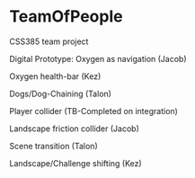 # TeamOfPeople
CSS385 team project

Digital Prototype:
Oxygen as navigation (Jacob)


Oxygen health-bar (Kez)


Dogs/Dog-Chaining (Talon)


Player collider (TB-Completed on integration)


Landscape friction collider (Jacob)


Scene transition (Talon)


Landscape/Challenge shifting (Kez)
